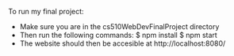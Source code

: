 To run my final project:
- Make sure you are in the cs510WebDevFinalProject directory
- Then run the following commands:
    $ npm install
    $ npm start
- The website should then be accesible at http://localhost:8080/
